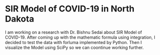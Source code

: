 # SIR Model of COVID-19 in North Dakota 

I am working on a research with Dr. Bishnu Sedai about SIR Model of COVID-19. After coming up with the mathematic formula using integration, I decided to test the data with forluma implemented by Python. Then I visualize the Model using SciPy so we can coontinue working further.

